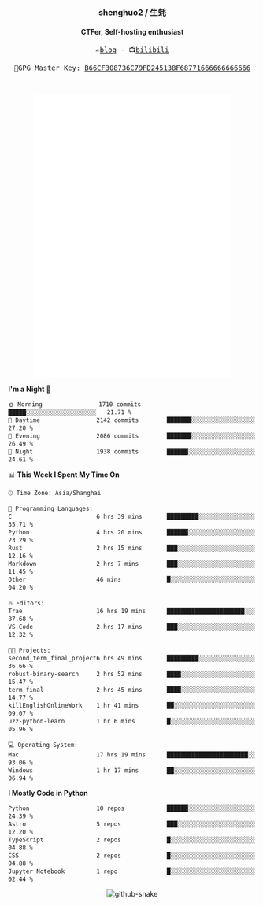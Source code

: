 <h3 align="center"> shenghuo2 / 生蚝 </h3>
<h4 align="center" >CTFer, Self-hosting enthusiast</h3>


<p align="center">
  <samp>
    ✍️<a href="https://blog.shenghuo2.top/">blog</a> -
    📺<a href="https://space.bilibili.com/85894935">bilibili</a>
  </samp>
</p>
<p align="center">
  <samp>
     🔐GPG Master Key: <a align="center" href="https://github.com/shenghuo2.gpg">B66CF308736C79FD245138F68771666666666666</a>
  </samp>
</p>
<br>
<p align="center">
  <a href="https://github.com/shenghuo2">
    <img width="400" align="top" src="https://github.com/shenghuo2/shenghuo2/blob/main/metrics.left.svg" />
  </a>
  <a href="https://github.com/shenghuo2">
    <img width="400" align="top" src="https://github.com/shenghuo2/shenghuo2/blob/main/metrics.right.svg" />
  </a>
</p>


<!--START_SECTION:waka-->
**I'm a Night 🦉** 

```text
🌞 Morning                1710 commits        █████░░░░░░░░░░░░░░░░░░░░   21.71 % 
🌆 Daytime                2142 commits        ███████░░░░░░░░░░░░░░░░░░   27.20 % 
🌃 Evening                2086 commits        ███████░░░░░░░░░░░░░░░░░░   26.49 % 
🌙 Night                  1938 commits        ██████░░░░░░░░░░░░░░░░░░░   24.61 % 
```


📊 **This Week I Spent My Time On** 

```text
🕑︎ Time Zone: Asia/Shanghai

💬 Programming Languages: 
C                        6 hrs 39 mins       █████████░░░░░░░░░░░░░░░░   35.71 % 
Python                   4 hrs 20 mins       ██████░░░░░░░░░░░░░░░░░░░   23.29 % 
Rust                     2 hrs 15 mins       ███░░░░░░░░░░░░░░░░░░░░░░   12.16 % 
Markdown                 2 hrs 7 mins        ███░░░░░░░░░░░░░░░░░░░░░░   11.45 % 
Other                    46 mins             █░░░░░░░░░░░░░░░░░░░░░░░░   04.20 % 

🔥 Editors: 
Trae                     16 hrs 19 mins      ██████████████████████░░░   87.68 % 
VS Code                  2 hrs 17 mins       ███░░░░░░░░░░░░░░░░░░░░░░   12.32 % 

🐱‍💻 Projects: 
second_term_final_project6 hrs 49 mins       █████████░░░░░░░░░░░░░░░░   36.66 % 
robust-binary-search     2 hrs 52 mins       ████░░░░░░░░░░░░░░░░░░░░░   15.47 % 
term_final               2 hrs 45 mins       ████░░░░░░░░░░░░░░░░░░░░░   14.77 % 
killEnglishOnlineWork    1 hr 41 mins        ██░░░░░░░░░░░░░░░░░░░░░░░   09.07 % 
uzz-python-learn         1 hr 6 mins         █░░░░░░░░░░░░░░░░░░░░░░░░   05.96 % 

💻 Operating System: 
Mac                      17 hrs 19 mins      ███████████████████████░░   93.06 % 
Windows                  1 hr 17 mins        ██░░░░░░░░░░░░░░░░░░░░░░░   06.94 % 
```

**I Mostly Code in Python** 

```text
Python                   10 repos            ██████░░░░░░░░░░░░░░░░░░░   24.39 % 
Astro                    5 repos             ███░░░░░░░░░░░░░░░░░░░░░░   12.20 % 
TypeScript               2 repos             █░░░░░░░░░░░░░░░░░░░░░░░░   04.88 % 
CSS                      2 repos             █░░░░░░░░░░░░░░░░░░░░░░░░   04.88 % 
Jupyter Notebook         1 repo              █░░░░░░░░░░░░░░░░░░░░░░░░   02.44 % 
```




<!--END_SECTION:waka-->


<div align="center">
  <picture>
    <source media="(prefers-color-scheme: dark)" srcset="https://gist.githubusercontent.com/shenghuo2/bfce20b14ab0484cef03bae6e60e0b3a/raw/github-snake-dark.svg" />
    <source media="(prefers-color-scheme: light)" srcset="https://gist.githubusercontent.com/shenghuo2/bfce20b14ab0484cef03bae6e60e0b3a/raw/github-snake.svg" />
    <img alt="github-snake" src="https://gist.githubusercontent.com/shenghuo2/bfce20b14ab0484cef03bae6e60e0b3a/raw/github-snake.svg" />
  </picture>
</div>

<!--
**shenghuo2/shenghuo2** is a ✨ _special_ ✨ repository because its `README.md` (this file) appears on your GitHub profile.

Here are some ideas to get you started:

- 🔭 I’m currently working on ...
- 🌱 I’m currently learning ...
- 👯 I’m looking to collaborate on ...
- 🤔 I’m looking for help with ...
- 💬 Ask me about ...
- 📫 How to reach me: ...
- 😄 Pronouns: ...
- ⚡ Fun fact: ...
-->
